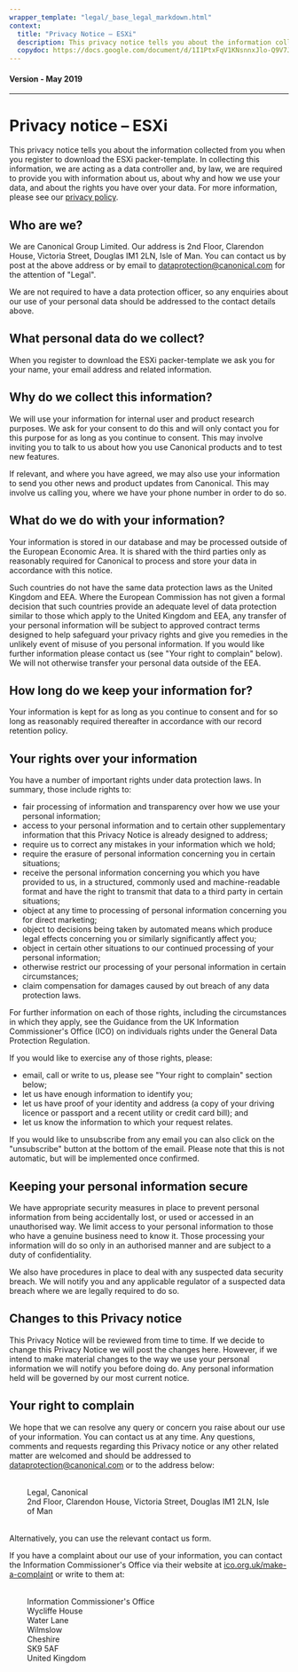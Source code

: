 ```yaml
---
wrapper_template: "legal/_base_legal_markdown.html"
context:
  title: "Privacy Notice – ESXi"
  description: This privacy notice tells you about the information collected from you when you register to download the ESXi packer-template.
  copydoc: https://docs.google.com/document/d/1I1PtxFqV1KNsnnxJlo-Q9V7JDvkbmsAxAvVk4Nf9aLQ
---
```


<h4 class="p-muted-heading">Version - May 2019</h4>
<hr style="margin-bottom: 2rem;" />

# Privacy notice – ESXi

This privacy notice tells you about the information collected from you when you register to download the ESXi packer-template. In collecting this information, we are acting as a data controller and, by law, we are required to provide you with information about us, about why and how we use your data, and about the rights you have over your data. For more information, please see our [privacy policy](/legal/data-privacy).

## Who are we?

We are Canonical Group Limited. Our address is 2nd Floor, Clarendon House, Victoria Street, Douglas IM1 2LN, Isle of Man. You can contact us by post at the above address or by email to [dataprotection@canonical.com](mailto:dataprotection@canonical.com) for the attention of "Legal".

We are not required to have a data protection officer, so any enquiries about our use of your personal data should be addressed to the contact details above.

## What personal data do we collect?

When you register to download the ESXi packer-template we ask you for your name, your email address and related information.

## Why do we collect this information?

We will use your information for internal user and product research purposes. We ask for your consent to do this and will only contact you for this purpose for as long as you continue to consent. This may involve inviting you to talk to us about how you use Canonical products and to test new features.

If relevant, and where you have agreed, we may also use your information to send you other news and product updates from Canonical. This may involve us calling you, where we have your phone number in order to do so.

## What do we do with your information?

Your information is stored in our database and may be processed outside of the European Economic Area. It is shared with the third parties only as reasonably required for Canonical to process and store your data in accordance with this notice.

Such countries do not have the same data protection laws as the United Kingdom and EEA. Where the European Commission has not given a formal decision that such countries provide an adequate level of data protection similar to those which apply to the United Kingdom and EEA, any transfer of your personal information will be subject to approved contract terms designed to help safeguard your privacy rights and give you remedies in the unlikely event of misuse of you personal information. If you would like further information please contact us (see "Your right to complain" below). We will not otherwise transfer your personal data outside of the EEA.

## How long do we keep your information for?

Your information is kept for as long as you continue to consent and for so long as reasonably required thereafter in accordance with our record retention policy.

## Your rights over your information

You have a number of important rights under data protection laws. In summary, those include rights to:

- fair processing of information and transparency over how we use your personal information;
- access to your personal information and to certain other supplementary information that this Privacy Notice is already designed to address;
- require us to correct any mistakes in your information which we hold;
- require the erasure of personal information concerning you in certain situations;
- receive the personal information concerning you which you have provided to us, in a structured, commonly used and machine-readable format and have the right to transmit that data to a third party in certain situations;
- object at any time to processing of personal information concerning you for direct marketing;
- object to decisions being taken by automated means which produce legal effects concerning you or similarly significantly affect you;
- object in certain other situations to our continued processing of your personal information;
- otherwise restrict our processing of your personal information in certain circumstances;
- claim compensation for damages caused by out breach of any data protection laws.

For further information on each of those rights, including the circumstances in which they apply, see the Guidance from the UK Information Commissioner's Office (ICO) on individuals rights under the General Data Protection Regulation.

If you would like to exercise any of those rights, please:

- email, call or write to us, please see "Your right to complain" section below;
- let us have enough information to identify you;
- let us have proof of your identity and address (a copy of your driving licence or passport and a recent utility or credit card bill); and
- let us know the information to which your request relates.

If you would like to unsubscribe from any email you can also click on the "unsubscribe" button at the bottom of the email. Please note that this is not automatic, but will be implemented once confirmed.

## Keeping your personal information secure

We have appropriate security measures in place to prevent personal information from being accidentally lost, or used or accessed in an unauthorised way. We limit access to your personal information to those who have a genuine business need to know it. Those processing your information will do so only in an authorised manner and are subject to a duty of confidentiality.

We also have procedures in place to deal with any suspected data security breach. We will notify you and any applicable regulator of a suspected data breach where we are legally required to do so.

## Changes to this Privacy notice

This Privacy Notice will be reviewed from time to time. If we decide to change this Privacy Notice we will post the changes here. However, if we intend to make material changes to the way we use your personal information we will notify you before doing do. Any personal information held will be governed by our most current notice.

## Your right to complain

We hope that we can resolve any query or concern you raise about our use of your information. You can contact us at any time. Any questions, comments and requests regarding this Privacy notice or any other related matter are welcomed and should be addressed to [dataprotection@canonical.com](mailto:dataprotection@canonical.com) or to the address below:

<div style="margin:2rem;">
Legal, Canonical<br />
2nd Floor, Clarendon House, Victoria Street, Douglas IM1 2LN, Isle of Man
</div>

Alternatively, you can use the relevant contact us form.

If you have a complaint about our use of your information, you can contact the Information Commissioner's Office via their website at [ico.org.uk/make-a-complaint](https://ico.org.uk/make-a-complaint/) or write to them at:

<div style="margin:2rem;">
Information Commissioner's Office<br />
Wycliffe House<br />
Water Lane<br />
Wilmslow<br />
Cheshire<br />
SK9 5AF<br />
United Kingdom
</div>
